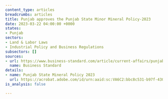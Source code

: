 ```yaml
---
content_type: articles
breadcrumbs: articles
title: Punjab approves the Punjab State Minor Mineral Policy-2023
date: 2023-03-22 04:00:00 +0000
states:
- Punjab
sectors:
- Land & Labor Laws
- Industrial Policy and Business Regulations
subsectors: []
sources:
- url: https://www.business-standard.com/article/current-affairs/punjab-cabinet-approves-excise-policy-2023-24-with-rs-9-754-cr-target-123031001320_1.html
  name: Business Standard
details:
- name: Punjab State Mineral Policy 2023
  url: https://acrobat.adobe.com/id/urn:aaid:sc:VA6C2:bbc8c531-b97f-4304-93c7-55a840c4703d
is_analysis: false

---
```

